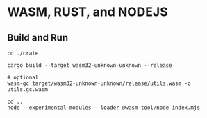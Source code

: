 # WASM, RUST, and NODEJS

## Build and Run

```
cd ./crate

cargo build --target wasm32-unknown-unknown --release

# optional
wasm-gc target/wasm32-unknown-unknown/release/utils.wasm -o utils.gc.wasm 

cd ..
node --experimental-modules --loader @wasm-tool/node index.mjs
```
